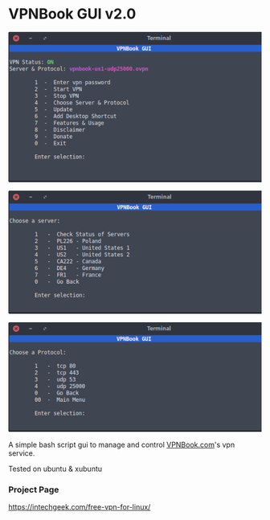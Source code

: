 # VPNBook GUI v2.0
![image](Files/vpn_settings/vpn0.png)

![image](Files/vpn_settings/vpn1.png)

![image](Files/vpn_settings/vpn2.png)

A simple bash script gui to manage and control [VPNBook.com](https://www.vpnbook.com/)'s vpn service.

Tested on ubuntu & xubuntu

### Project Page
https://intechgeek.com/free-vpn-for-linux/
